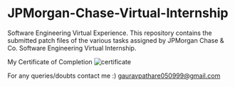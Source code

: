 # JPMorgan-Chase-Virtual-Internship
Software Engineering Virtual Experience.
This repository contains the submitted patch files of the various tasks assigned by JPMorgan Chase & Co. Software Engineering Virtual Internship.

My Certificate of Completion
![certificate](https://user-images.githubusercontent.com/62901511/88082703-bda27280-cb9f-11ea-9dea-ae6dd2176143.JPG)



For any queries/doubts contact me :)
gauravpathare050999@gmail.com
